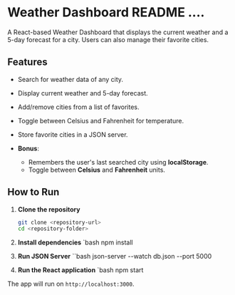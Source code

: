 # Weather Dashboard README ....

A React-based Weather Dashboard that displays the current weather and a 5-day forecast for a city. Users can also manage their favorite cities.

## Features

- Search for weather data of any city.
- Display current weather and 5-day forecast.
- Add/remove cities from a list of favorites.
- Toggle between Celsius and Fahrenheit for temperature.
- Store favorite cities in a JSON server.

- **Bonus**: 
  - Remembers the user's last searched city using **localStorage**.
  - Toggle between **Celsius** and **Fahrenheit** units.

## How to Run

1. **Clone the repository**
    ```bash
    git clone <repository-url>
    cd <repository-folder>
    

2. **Install dependencies**
    `bash
    npm install
    

3. **Run JSON Server**
    ``bash
    json-server --watch db.json --port 5000
    

4. **Run the React application**
    `bash
    npm start
    

The app will run on `http://localhost:3000`.


